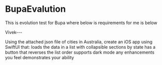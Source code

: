# BupaEvalution
This is evolution test for Bupa where below is requirements for me is below

Vivek---

Using the attached json file of cities in Australia, create an iOS app using SwiftUI that:
loads the data in a list with collapsible sections by state
has a button that reverses the list order
supports dark mode
any enhancements you feel demonstrates your ability

